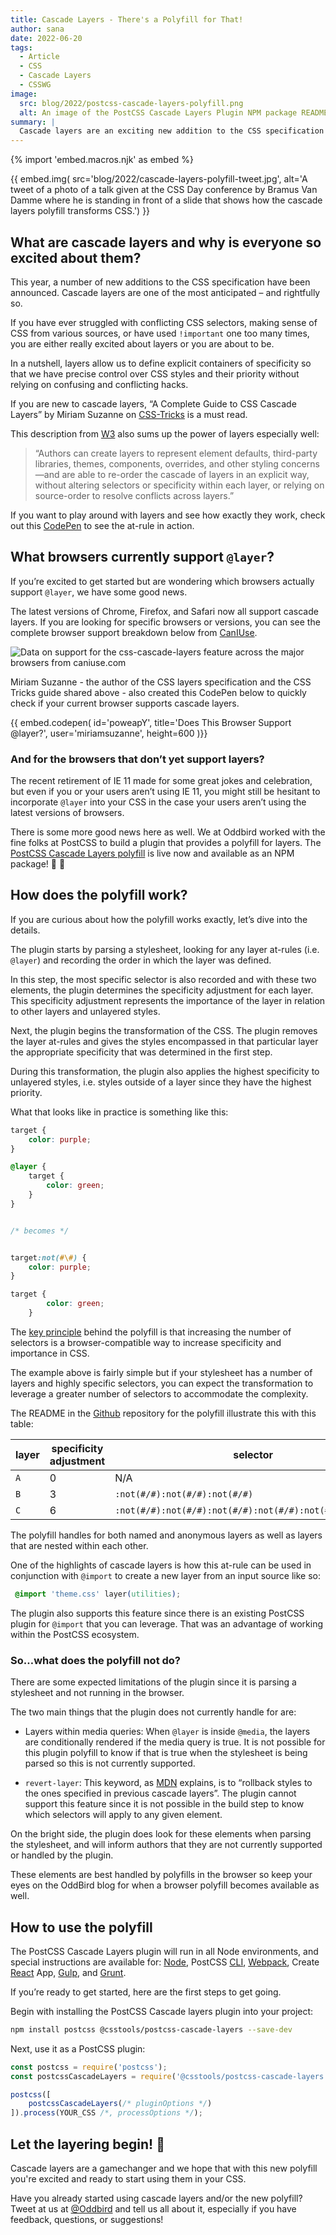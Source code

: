 ```yaml
---
title: Cascade Layers - There's a Polyfill for That!
author: sana
date: 2022-06-20
tags:
  - Article
  - CSS
  - Cascade Layers
  - CSSWG
image:
  src: blog/2022/postcss-cascade-layers-polyfill.png
  alt: An image of the PostCSS Cascade Layers Plugin NPM package README including the version number, installation command, and a description of the package.
summary: |
  Cascade layers are an exciting new addition to the CSS specification and a newly released polyfill now provides even greater browser support for the feature.
---
```


{% import 'embed.macros.njk' as embed %}

{{ embed.img(
  src='blog/2022/cascade-layers-polyfill-tweet.jpg',
  alt='A tweet of a photo of a talk given at the CSS Day conference by Bramus Van Damme where he is standing in front of a slide that shows how the cascade layers polyfill transforms CSS.') }}

## What are cascade layers and why is everyone so excited about them?

This year, a number of new additions to the CSS specification have been announced. Cascade layers are one of the most anticipated – and rightfully so.

If you have ever struggled with conflicting CSS selectors, making sense of CSS from various sources, or have used `!important` one too many times, you are either really excited about layers or you are about to be.

In a nutshell, layers allow us to define explicit containers of specificity so that we have precise control over CSS styles and their priority without relying on confusing and conflicting hacks.

If you are new to cascade layers,  “A Complete Guide to CSS Cascade Layers” by Miriam Suzanne on [CSS-Tricks](https://css-tricks.com/css-cascade-layers/#introduction-what-are-cascade-layers) is a must read.

This description from [W3](https://www.w3.org/TR/css-cascade-5/) also sums up the power of layers especially well:


> “Authors can create layers to
> represent element defaults,
> third-party libraries, themes,
> components, overrides, and other
> styling concerns—and are able to
> re-order the cascade of layers in an explicit way, without altering
> selectors or specificity within each
> layer, or relying on source-order to
> resolve conflicts across layers.”

If you want to play around with layers and see how exactly they work, check out this [CodePen](https://codepen.io/web-dot-dev/pen/LYzqPEp) to see the at-rule in action.

## What browsers currently support `@layer`?
If you’re excited to get started but are wondering which browsers actually support `@layer`, we have some good news.

The latest versions of Chrome, Firefox, and Safari now all support cascade layers. If you are looking for specific browsers or versions, you can see the complete browser support breakdown below from [CanIUse](https://caniuse.com/css-cascade-layers).

<script src="https://cdn.jsdelivr.net/gh/ireade/caniuse-embed/public/caniuse-embed.min.js"></script>
<p class="ciu_embed" data-feature="css-cascade-layers" data-periods="future_1,current,past_1,past_2,past_3" data-accessible-colours="true">
<picture>
<source type="image/webp" srcset="https://caniuse.bitsofco.de/image/css-cascade-layers.webp">
<source type="image/png" srcset="https://caniuse.bitsofco.de/image/css-cascade-layers.png">
<img src="https://caniuse.bitsofco.de/image/css-cascade-layers.jpg" alt="Data on support for the css-cascade-layers feature across the major browsers from caniuse.com">
</picture>
</p>

Miriam Suzanne - the author of the CSS layers specification and the CSS Tricks guide shared above - also created this CodePen below to quickly check if your current browser supports cascade layers.

{{ embed.codepen(
  id='poweapY',
  title='Does This Browser Support @layer?',
  user='miriamsuzanne',
  height=600
)}}

### And for the browsers that don’t yet support layers?
The recent retirement of IE 11 made for some great jokes and celebration, but even if you or your users aren’t using IE 11, you might still be hesitant to incorporate `@layer` into your CSS in the case your users aren’t using the latest versions of browsers.

There is some more good news here as well. We at Oddbird worked with the fine folks at PostCSS to build a plugin that provides a polyfill for layers. The [PostCSS Cascade Layers polyfill]( https://www.npmjs.com/package/@csstools/postcss-cascade-layers) is live now and available as an NPM package! 🚀 🎉

## How does the polyfill work?
If you are curious about how the polyfill works exactly, let’s dive into the details.

The plugin starts by parsing a stylesheet, looking for any layer at-rules (i.e. `@layer`) and recording the order in which the layer was defined.

In this step, the most specific selector is also recorded and with these two elements, the plugin determines the specificity adjustment for each layer. This specificity adjustment represents the importance of the layer in relation to other layers and unlayered styles.

Next, the plugin begins the transformation of the CSS. The plugin removes the layer at-rules and gives the styles encompassed in that particular layer the appropriate specificity that was determined in the first step.

During this transformation, the plugin also applies the highest specificity to unlayered styles, i.e. styles outside of a layer since they have the highest priority.

What that looks like in practice is something like this:

```css
target {
	color: purple;
}

@layer {
	target {
		color: green;
	}
}


/* becomes */


target:not(#\#) {
	color: purple;
}

target {
		color: green;
	}

```

The [key principle](https://developer.mozilla.org/en-US/docs/Web/CSS/Specificity#increasing_specificity_by_duplicating_selector) behind the polyfill is that increasing the number of selectors is a browser-compatible way to increase specificity and importance in CSS.

The example above is fairly simple but if your stylesheet has a number of layers and highly specific selectors, you can expect the transformation to leverage a greater number of selectors to accommodate the complexity.

The README in the [Github](https://github.com/csstools/postcss-plugins/tree/main/plugins/postcss-cascade-layers#how-it-works) repository for the polyfill illustrate this with this table:

<table data-table>
   <thead>
      <tr>
         <th>layer</th>
         <th>specificity adjustment</th>
         <th>selector</th>
      </tr>
   </thead>
   <tbody>
      <tr>
         <td><code>A</code></td>
         <td>0</td>
         <td>N/A</td>
      </tr>
      <tr>
         <td><code>B</code></td>
         <td>3</td>
         <td><code>:not(#/#):not(#/#):not(#/#)</code></td>
      </tr>
      <tr>
         <td><code>C</code></td>
         <td>6</td>
         <td><code>:not(#/#):not(#/#):not(#/#):not(#/#):not(#/#):not(#/#)</code></td>
      </tr>
   </tbody>
</table>

The polyfill handles for both named and anonymous layers as well as layers that are nested within each other.

One of the highlights of cascade layers is how this at-rule can be used in conjunction with `@import` to create a new layer from an input source like so:
```css
 @import 'theme.css' layer(utilities);
```
The plugin also supports this feature since there is an existing PostCSS plugin for `@import` that you can leverage. That was an advantage of working within the PostCSS ecosystem.

### So…what does the polyfill not do?
There are some expected limitations of the plugin since it is parsing a stylesheet and not running in the browser.

The two main things that the plugin does not currently handle for are:
- Layers within media queries: When `@layer` is inside `@media`, the layers are conditionally rendered if the media query is true. It is not possible for this plugin polyfill to know if that is true when the stylesheet is being parsed so this is not currently supported.

- `revert-layer`: This keyword, as [MDN](https://developer.mozilla.org/en-US/docs/Web/CSS/revert-layer#revert-layer_vs_revert) explains, is to “rollback styles to the ones specified in previous cascade layers”. The plugin cannot support this feature since it is not possible in the build step to know which selectors will apply to any given element.

On the bright side, the plugin does look for these elements when parsing the stylesheet, and will inform authors that they are not currently supported or handled by the plugin.

These elements are best handled by polyfills in the browser so keep your eyes on the OddBird blog for when a browser polyfill becomes available as well.

## How to use the polyfill
The PostCSS Cascade Layers plugin will run in all Node environments, and special instructions are available for: [Node](https://github.com/csstools/postcss-plugins/blob/main/plugins/postcss-cascade-layers/INSTALL.md#node), PostCSS [CLI](https://github.com/csstools/postcss-plugins/blob/main/plugins/postcss-cascade-layers/INSTALL.md#postcss-cli), [Webpack](https://github.com/csstools/postcss-plugins/blob/main/plugins/postcss-cascade-layers/INSTALL.md#webpack), Create [React](https://github.com/csstools/postcss-plugins/blob/main/plugins/postcss-cascade-layers/INSTALL.md#create-react-app) App, [Gulp](https://github.com/csstools/postcss-plugins/blob/main/plugins/postcss-cascade-layers/INSTALL.md#gulp), and [Grunt](https://github.com/csstools/postcss-plugins/blob/main/plugins/postcss-cascade-layers/INSTALL.md#grunt).


If you’re ready to get started, here are the first steps to get going.

Begin with installing the PostCSS Cascade layers plugin into your project:
```bash
npm install postcss @csstools/postcss-cascade-layers --save-dev
```

Next, use it as a PostCSS plugin:
```js
const postcss = require('postcss');
const postcssCascadeLayers = require('@csstools/postcss-cascade-layers');

postcss([
	postcssCascadeLayers(/* pluginOptions */)
]).process(YOUR_CSS /*, processOptions */);
```

## Let the layering begin! 🥳
Cascade layers are a gamechanger and we hope that with this new polyfill you're excited and ready to start using them in your CSS.

Have you already started using cascade layers and/or the new polyfill? Tweet at us at [@Oddbird](https://twitter.com/oddbird) and tell us all about it, especially if you have feedback, questions, or suggestions!
